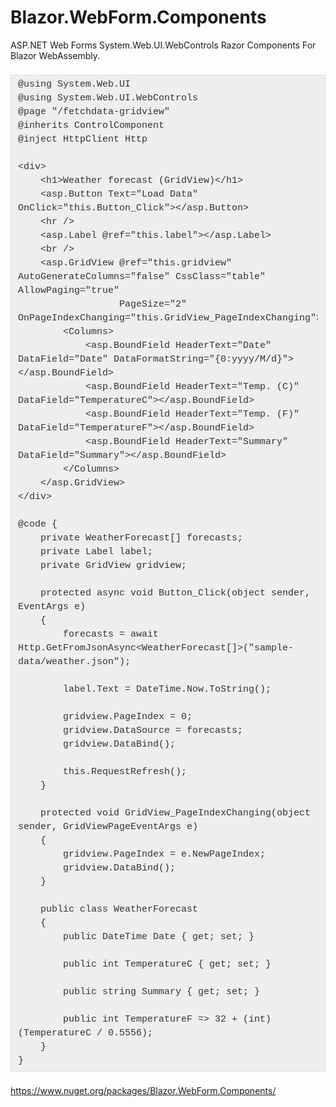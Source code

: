 # Blazor.WebForm.Components
 ASP.NET Web Forms System.Web.UI.WebControls Razor Components For Blazor WebAssembly.


<pre style="background-color: #eeeeee; border: 1px solid rgb(221, 221, 221); box-sizing: border-box; color: #333333; font-family: &quot;Source Code Pro&quot;, Consolas, Courier, monospace; font-size: 15px; line-height: 22px; margin-bottom: 22px; margin-top: 22px; max-width: 100%; overflow: auto; padding: 4.5px 11px;"><code class="language-cs hljs" style="background-attachment: initial; background-clip: initial; background-image: initial; background-origin: initial; background-position: initial; background-repeat: initial; background-size: initial; border-radius: 0px; border: none; display: block; font-family: &quot;Source Code Pro&quot;, Consolas, Courier, monospace; font-size: 1em; line-height: inherit; margin: 0px; overflow-x: auto; padding: 0px; text-size-adjust: none;">@using System.Web.UI
@using System.Web.UI.WebControls
@page "/fetchdata-gridview"
@inherits ControlComponent
@inject HttpClient Http

&lt;div&gt;
    &lt;h1&gt;Weather forecast (GridView)&lt;/h1&gt;
    &lt;asp.Button Text="Load Data" OnClick="this.Button_Click"&gt;&lt;/asp.Button&gt;
    &lt;hr /&gt;
    &lt;asp.Label @ref="this.label"&gt;&lt;/asp.Label&gt;
    &lt;br /&gt;
    &lt;asp.GridView @ref="this.gridview" AutoGenerateColumns="false" CssClass="table" AllowPaging="true"
                  PageSize="2" OnPageIndexChanging="this.GridView_PageIndexChanging"&gt;
        &lt;Columns&gt;
            &lt;asp.BoundField HeaderText="Date" DataField="Date" DataFormatString="{0:yyyy/M/d}"&gt;&lt;/asp.BoundField&gt;
            &lt;asp.BoundField HeaderText="Temp. (C)" DataField="TemperatureC"&gt;&lt;/asp.BoundField&gt;
            &lt;asp.BoundField HeaderText="Temp. (F)" DataField="TemperatureF"&gt;&lt;/asp.BoundField&gt;
            &lt;asp.BoundField HeaderText="Summary" DataField="Summary"&gt;&lt;/asp.BoundField&gt;
        &lt;/Columns&gt;
    &lt;/asp.GridView&gt;
&lt;/div&gt;

@code {
    private WeatherForecast[] forecasts;
    private Label label;
    private GridView gridview;

    protected async void Button_Click(object sender, EventArgs e)
    {
        forecasts = await Http.GetFromJsonAsync&lt;WeatherForecast[]&gt;("sample-data/weather.json");

        label.Text = DateTime.Now.ToString();

        gridview.PageIndex = 0;
        gridview.DataSource = forecasts;
        gridview.DataBind();

        this.RequestRefresh();
    }

    protected void GridView_PageIndexChanging(object sender, GridViewPageEventArgs e)
    {
        gridview.PageIndex = e.NewPageIndex;
        gridview.DataBind();
    }

    public class WeatherForecast
    {
        public DateTime Date { get; set; }

        public int TemperatureC { get; set; }

        public string Summary { get; set; }

        public int TemperatureF =&gt; 32 + (int)(TemperatureC / 0.5556);
    }
}</code></pre>



<a href="https://www.nuget.org/packages/Blazor.WebForm.Components/">https://www.nuget.org/packages/Blazor.WebForm.Components/</a>

